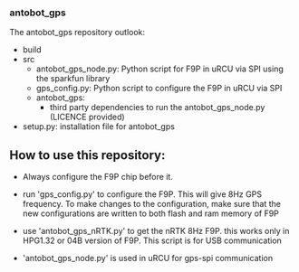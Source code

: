 ### antobot_gps

The antobot_gps repository outlook:
* build
* src
  * antobot_gps_node.py: Python script for F9P in uRCU via SPI using the sparkfun library 
  * gps_config.py: Python script to configure the F9P in uRCU via SPI
  * antobot_gps:
    * third party dependencies to run the antobot_gps_node.py (LICENCE provided)
* setup.py: installation file for antobot_gps



## How to use this repository:

* Always configure the F9P chip before it.

* run 'gps_config.py' to configure the F9P. This will give 8Hz GPS frequency. To make changes to the configuration, make sure that the new configurations are written to both flash and ram memory of F9P

* use 'antobot_gps_nRTK.py' to get the nRTK 8Hz F9P. this works only in HPG1.32 or 04B version of F9P. This script is for USB communication

* 'antobot_gps_node.py' is used in uRCU for gps-spi communication


